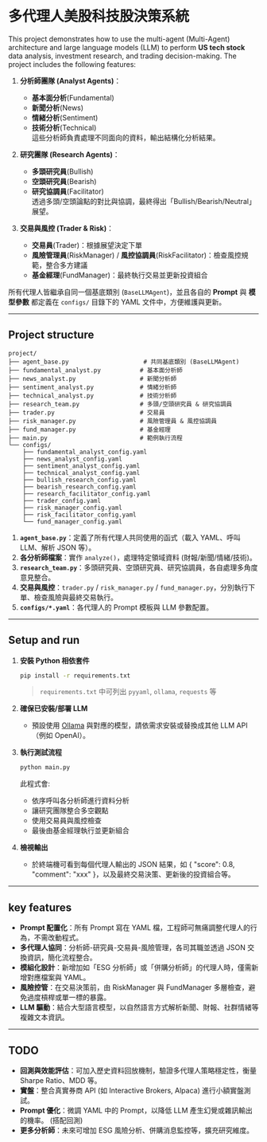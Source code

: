 # 多代理人美股科技股決策系統

This project demonstrates how to use the multi-agent (Multi-Agent) architecture and large language models (LLM) to perform **US tech stock** data analysis, investment research, and trading decision-making. The project includes the following features:

1. **分析師團隊 (Analyst Agents)**：  
   - **基本面分析**(Fundamental)  
   - **新聞分析**(News)  
   - **情緒分析**(Sentiment)  
   - **技術分析**(Technical)  
   這些分析師負責處理不同面向的資料，輸出結構化分析結果。

2. **研究團隊 (Research Agents)**：  
   - **多頭研究員**(Bullish)  
   - **空頭研究員**(Bearish)  
   - **研究協調員**(Facilitator)  
   透過多頭/空頭論點的對比與協調，最終得出「Bullish/Bearish/Neutral」展望。

3. **交易與風控 (Trader & Risk)**：  
   - **交易員**(Trader)：根據展望決定下單  
   - **風險管理員**(RiskManager) / **風控協調員**(RiskFacilitator)：檢查風控規範，整合多方建議  
   - **基金經理**(FundManager)：最終執行交易並更新投資組合

所有代理人皆繼承自同一個基底類別 (`BaseLLMAgent`)，並且各自的 **Prompt** 與 **模型參數** 都定義在 `configs/` 目錄下的 YAML 文件中，方便維護與更新。

---

## Project structure

```
project/
├── agent_base.py                     # 共同基底類別 (BaseLLMAgent)
├── fundamental_analyst.py           # 基本面分析師
├── news_analyst.py                  # 新聞分析師
├── sentiment_analyst.py             # 情緒分析師
├── technical_analyst.py             # 技術分析師
├── research_team.py                 # 多頭/空頭研究員 & 研究協調員
├── trader.py                        # 交易員
├── risk_manager.py                  # 風險管理員 & 風控協調員
├── fund_manager.py                  # 基金經理
├── main.py                          # 範例執行流程
└── configs/
    ├── fundamental_analyst_config.yaml
    ├── news_analyst_config.yaml
    ├── sentiment_analyst_config.yaml
    ├── technical_analyst_config.yaml
    ├── bullish_research_config.yaml
    ├── bearish_research_config.yaml
    ├── research_facilitator_config.yaml
    ├── trader_config.yaml
    ├── risk_manager_config.yaml
    ├── risk_facilitator_config.yaml
    └── fund_manager_config.yaml
```

1. **`agent_base.py`**：定義了所有代理人共同使用的函式（載入 YAML、呼叫 LLM、解析 JSON 等）。  
2. **各分析師檔案**：實作 `analyze()`，處理特定領域資料 (財報/新聞/情緒/技術)。  
3. **`research_team.py`**：多頭研究員、空頭研究員、研究協調員，各自處理多角度意見整合。  
4. **交易與風控**：`trader.py` / `risk_manager.py` / `fund_manager.py`，分別執行下單、檢查風險與最終交易執行。  
5. **`configs/*.yaml`**：各代理人的 Prompt 模板與 LLM 參數配置。

---

## Setup and run

1. **安裝 Python 相依套件**
   ```bash
   pip install -r requirements.txt
   ```
   > `requirements.txt` 中可列出 `pyyaml`, `ollama`, `requests` 等

2. **確保已安裝/部署 LLM**  
   - 預設使用 [Ollama](https://github.com/jmorganca/ollama) 與對應的模型，請依需求安裝或替換成其他 LLM API（例如 OpenAI）。

3. **執行測試流程**  
   ```bash
   python main.py
   ```
   此程式會:
   - 依序呼叫各分析師進行資料分析  
   - 讓研究團隊整合多空觀點  
   - 使用交易員與風控檢查  
   - 最後由基金經理執行並更新組合

4. **檢視輸出**  
   - 於終端機可看到每個代理人輸出的 JSON 結果，如 { "score": 0.8, "comment": "xxx" }，以及最終交易決策、更新後的投資組合等。

---

## key features

- **Prompt 配置化**：所有 Prompt 寫在 YAML 檔，工程師可無痛調整代理人的行為，不需改動程式。
- **多代理人協同**：分析師-研究員-交易員-風險管理，各司其職並透過 JSON 交換資訊，簡化流程整合。
- **模組化設計**：新增加如「ESG 分析師」或「併購分析師」的代理人時，僅需新增對應檔案與 YAML。
- **風險控管**：在交易決策前，由 RiskManager 與 FundManager 多層檢查，避免過度槓桿或單一標的暴露。
- **LLM 驅動**：結合大型語言模型，以自然語言方式解析新聞、財報、社群情緒等複雜文本資訊。

---

## TODO

- **回測與效能評估**：可加入歷史資料回放機制，驗證多代理人策略穩定性，衡量 Sharpe Ratio、MDD 等。
- **實盤**：整合真實券商 API (如 Interactive Brokers, Alpaca) 進行小額實盤測試。
- **Prompt 優化**：微調 YAML 中的 Prompt，以降低 LLM 產生幻覺或雜訊輸出的機率。 (搭配回測)
- **更多分析師**：未來可增加 ESG 風險分析、併購消息監控等，擴充研究維度。



